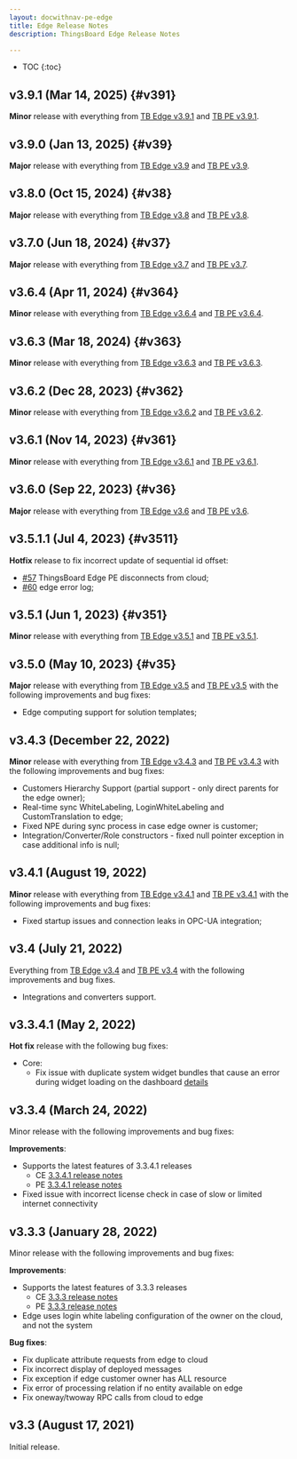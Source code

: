 ```yaml
---
layout: docwithnav-pe-edge
title: Edge Release Notes
description: ThingsBoard Edge Release Notes

---
```


* TOC
{:toc}

## v3.9.1 (Mar 14, 2025) {#v391}

**Minor** release with everything from [TB Edge v3.9.1](/docs/edge/releases/#v391) and [TB PE v3.9.1](/docs/pe/reference/releases/#v391).

## v3.9.0 (Jan 13, 2025) {#v39}

**Major** release with everything from [TB Edge v3.9](/docs/edge/releases/#v39) and [TB PE v3.9](/docs/pe/reference/releases/#v39).

## v3.8.0 (Oct 15, 2024) {#v38}

**Major** release with everything from [TB Edge v3.8](/docs/edge/releases/#v38) and [TB PE v3.8](/docs/pe/reference/releases/#v38).

## v3.7.0 (Jun 18, 2024) {#v37}

**Major** release with everything from [TB Edge v3.7](/docs/edge/releases/#v37) and [TB PE v3.7](/docs/pe/reference/releases/#v37).

## v3.6.4 (Apr 11, 2024) {#v364}

**Minor** release with everything from [TB Edge v3.6.4](/docs/edge/releases/#v364) and [TB PE v3.6.4](/docs/pe/reference/releases/#v364).
  
## v3.6.3 (Mar 18, 2024) {#v363}

**Minor** release with everything from [TB Edge v3.6.3](/docs/edge/releases/#v363) and [TB PE v3.6.3](/docs/pe/reference/releases/#v363).

## v3.6.2 (Dec 28, 2023) {#v362}

**Minor** release with everything from [TB Edge v3.6.2](/docs/edge/releases/#v362) and [TB PE v3.6.2](/docs/pe/reference/releases/#v362).

## v3.6.1 (Nov 14, 2023) {#v361}

**Minor** release with everything from [TB Edge v3.6.1](/docs/edge/releases/#v361) and [TB PE v3.6.1](/docs/pe/reference/releases/#v361).

## v3.6.0 (Sep 22, 2023) {#v36}

**Major** release with everything from [TB Edge v3.6](/docs/edge/releases/#v36) and [TB PE v3.6](/docs/pe/reference/releases/#v36).

## v3.5.1.1 (Jul 4, 2023) {#v3511}

**Hotfix** release to fix incorrect update of sequential id offset:

* [#57](https://github.com/thingsboard/thingsboard-edge/issues/57) ThingsBoard Edge PE disconnects from cloud;
* [#60](https://github.com/thingsboard/thingsboard-edge/issues/60) edge error log;

## v3.5.1 (Jun 1, 2023) {#v351}

**Minor** release with everything from [TB Edge v3.5.1](/docs/edge/releases/#v351) and [TB PE v3.5.1](/docs/pe/reference/releases/#v351).

## v3.5.0 (May 10, 2023) {#v35}

**Major** release with everything from [TB Edge v3.5](/docs/edge/releases/#v35) and [TB PE v3.5](/docs/pe/reference/releases/#v35) with the following improvements and bug fixes:

* Edge computing support for solution templates;

## v3.4.3 (December 22, 2022)

**Minor** release with everything from [TB Edge v3.4.3](/docs/edge/releases/#v343-december-22-2022) and [TB PE v3.4.3](/docs/pe/reference/releases/#v343-december-21-2022) with the following improvements and bug fixes:

* Customers Hierarchy Support (partial support - only direct parents for the edge owner);
* Real-time sync WhiteLabeling, LoginWhiteLabeling and CustomTranslation to edge;
* Fixed NPE during sync process in case edge owner is customer;
* Integration/Converter/Role constructors - fixed null pointer exception in case additional info is null;

## v3.4.1 (August 19, 2022)

**Minor** release with everything from [TB Edge v3.4.1](/docs/edge/releases/#v341-august-19-2022) and [TB PE v3.4.1](/docs/pe/reference/releases/#v341-august-18-2022) with the following improvements and bug fixes:

* Fixed startup issues and connection leaks in OPC-UA integration;

## v3.4 (July 21, 2022)

Everything from [TB Edge v3.4](/docs/edge/releases/#v34-july-21-2022) and [TB PE v3.4](/docs/pe/reference/releases/#v34-july-19-2022) with the following improvements and bug fixes.

* Integrations and converters support.

## v3.3.4.1 (May 2, 2022)

**Hot fix** release with the following bug fixes:
* Core:
    * Fix issue with duplicate system widget bundles that cause an error during widget loading on the dashboard [details](https://github.com/thingsboard/thingsboard-edge/issues/5)

## v3.3.4 (March 24, 2022)

Minor release with the following improvements and bug fixes:

**Improvements**:
* Supports the latest features of 3.3.4.1 releases
   * CE [3.3.4.1 release notes](https://thingsboard.io/docs/reference/releases/#v3341-march-22-2022)
   * PE [3.3.4.1 release notes](https://thingsboard.io/docs/pe/reference/releases/#v3341-march-18-2022)
* Fixed issue with incorrect license check in case of slow or limited internet connectivity

## v3.3.3 (January 28, 2022)

Minor release with the following improvements and bug fixes:

**Improvements**:
 * Supports the latest features of 3.3.3 releases
   * CE [3.3.3 release notes](https://thingsboard.io/docs/reference/releases/#v333-january-27-2022)
   * PE [3.3.3 release notes](https://thingsboard.io/docs/pe/reference/releases/#v333-january-27-2022)
 * Edge uses login white labeling configuration of the owner on the cloud, and not the system

**Bug fixes**:
 * Fix duplicate attribute requests from edge to cloud
 * Fix incorrect display of deployed messages
 * Fix exception if edge customer owner has ALL resource
 * Fix error of processing relation if no entity available on edge
 * Fix oneway/twoway RPC calls from cloud to edge

## v3.3 (August 17, 2021)

Initial release.